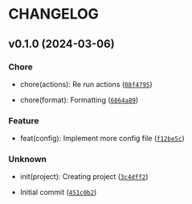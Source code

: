 # CHANGELOG



## v0.1.0 (2024-03-06)

### Chore

* chore(actions): Re run actions ([`08f4795`](https://github.com/MyCityCO2/co2-cli-template/commit/08f479563c6fa53154f7a3af1da21db654a377d4))

* chore(format): Formatting ([`6864a89`](https://github.com/MyCityCO2/co2-cli-template/commit/6864a89821f7273ce309aa34707cf473e260b152))

### Feature

* feat(config): Implement more config file ([`f12be5c`](https://github.com/MyCityCO2/co2-cli-template/commit/f12be5c2e276be948077b03bc890fe1f92fc9046))

### Unknown

* init(project): Creating project ([`3c4dff2`](https://github.com/MyCityCO2/co2-cli-template/commit/3c4dff2270a9d2d7ddd4903c129877a1e6c334a6))

* Initial commit ([`451c0b2`](https://github.com/MyCityCO2/co2-cli-template/commit/451c0b26cdab3d11715ff06d64e594cb101f1800))
